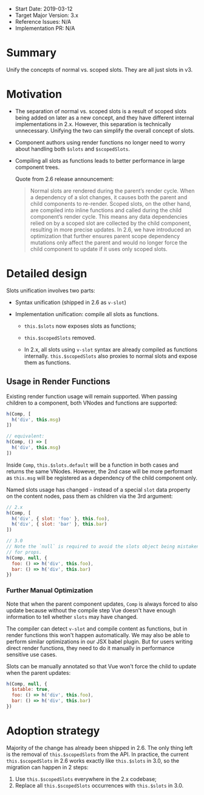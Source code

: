 - Start Date: 2019-03-12
- Target Major Version: 3.x
- Reference Issues: N/A
- Implementation PR: N/A

# Summary

Unify the concepts of normal vs. scoped slots. They are all just slots in v3.

# Motivation

- The separation of normal vs. scoped slots is a result of scoped slots being added on later as a new concept, and they have different internal implementations in 2.x. However, this separation is technically unnecessary. Unifying the two can simplify the overall concept of slots.

- Component authors using render functions no longer need to worry about handling both  `$slots` and `$scopedSlots`.

- Compiling all slots as functions leads to better performance in large component trees.

  Quote from 2.6 release announcement:

  > Normal slots are rendered during the parent’s render cycle. When a dependency of a slot changes, it causes both the parent and child components to re-render. Scoped slots, on the other hand, are compiled into inline functions and called during the child component’s render cycle. This means any data dependencies relied on by a scoped slot are collected by the child component, resulting in more precise updates. In 2.6, we have introduced an optimization that further ensures parent scope dependency mutations only affect the parent and would no longer force the child component to update if it uses only scoped slots.

# Detailed design

Slots unification involves two parts:

- Syntax unification (shipped in 2.6 as `v-slot`)

- Implementation unification: compile all slots as functions.

  - `this.$slots` now exposes slots as functions;

  - `this.$scopedSlots` removed.

  - In 2.x, all slots using `v-slot` syntax are already compiled as functions internally. `this.$scopedSlots` also proxies to normal slots and expose them as functions.

## Usage in Render Functions

Existing render function usage will remain supported. When passing children to a component, both VNodes and functions are supported:

``` js
h(Comp, [
  h('div', this.msg)
])

// equivalent:
h(Comp, () => [
  h('div', this.msg)
])
```

Inside `Comp`, `this.$slots.default` will be a function in both cases and returns the same VNodes. However, the 2nd case will be more performant as `this.msg` will be registered as a dependency of the child component only.

Named slots usage has changed - instead of a special `slot` data property on the content nodes, pass them as children via the 3rd argument:

``` js
// 2.x
h(Comp, [
  h('div', { slot: 'foo' }, this.foo),
  h('div', { slot: 'bar' }, this.bar)
])

// 3.0
// Note the `null` is required to avoid the slots object being mistaken
// for props.
h(Comp, null, {
  foo: () => h('div', this.foo),
  bar: () => h('div', this.bar)
})
```

### Further Manual Optimization

Note that when the parent component updates, `Comp` is always forced to also update because without the compile step Vue doesn't have enough information to tell whether `slots` may have changed.

The compiler can detect `v-slot` and compile content as functions, but in render functions this won't happen automatically. We may also be able to perform similar optimizations in our JSX babel plugin. But for users writing direct render functions, they need to do it manually in performance sensitive use cases.

Slots can be manually annotated so that Vue won't force the child to update when the parent updates:

``` js
h(Comp, null, {
  $stable: true,
  foo: () => h('div', this.foo),
  bar: () => h('div', this.bar)
})
```

# Adoption strategy

Majority of the change has already been shipped in 2.6. The only thing left is the removal of `this.$scopedSlots` from the API. In practice, the current `this.$scopedSlots` in 2.6 works exactly like `this.$slots` in 3.0, so the migration can happen in 2 steps:

1. Use `this.$scopedSlots` everywhere in the 2.x codebase;
2. Replace all `this.$scopedSlots` occurrences with `this.$slots` in 3.0.
